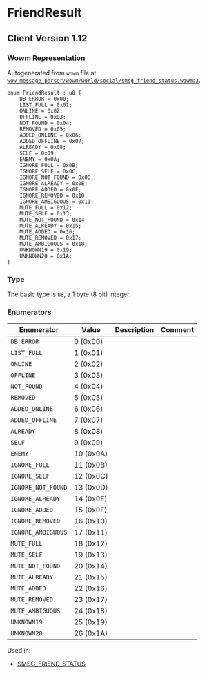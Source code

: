 # FriendResult

## Client Version 1.12

### Wowm Representation

Autogenerated from `wowm` file at [`wow_message_parser/wowm/world/social/smsg_friend_status.wowm:3`](https://github.com/gtker/wow_messages/tree/main/wow_message_parser/wowm/world/social/smsg_friend_status.wowm#L3).

```rust,ignore
enum FriendResult : u8 {
    DB_ERROR = 0x00;
    LIST_FULL = 0x01;
    ONLINE = 0x02;
    OFFLINE = 0x03;
    NOT_FOUND = 0x04;
    REMOVED = 0x05;
    ADDED_ONLINE = 0x06;
    ADDED_OFFLINE = 0x07;
    ALREADY = 0x08;
    SELF = 0x09;
    ENEMY = 0x0A;
    IGNORE_FULL = 0x0B;
    IGNORE_SELF = 0x0C;
    IGNORE_NOT_FOUND = 0x0D;
    IGNORE_ALREADY = 0x0E;
    IGNORE_ADDED = 0x0F;
    IGNORE_REMOVED = 0x10;
    IGNORE_AMBIGUOUS = 0x11;
    MUTE_FULL = 0x12;
    MUTE_SELF = 0x13;
    MUTE_NOT_FOUND = 0x14;
    MUTE_ALREADY = 0x15;
    MUTE_ADDED = 0x16;
    MUTE_REMOVED = 0x17;
    MUTE_AMBIGUOUS = 0x18;
    UNKNOWN19 = 0x19;
    UNKNOWN20 = 0x1A;
}
```
### Type
The basic type is `u8`, a 1 byte (8 bit) integer.
### Enumerators
| Enumerator | Value  | Description | Comment |
| --------- | -------- | ----------- | ------- |
| `DB_ERROR` | 0 (0x00) |  |  |
| `LIST_FULL` | 1 (0x01) |  |  |
| `ONLINE` | 2 (0x02) |  |  |
| `OFFLINE` | 3 (0x03) |  |  |
| `NOT_FOUND` | 4 (0x04) |  |  |
| `REMOVED` | 5 (0x05) |  |  |
| `ADDED_ONLINE` | 6 (0x06) |  |  |
| `ADDED_OFFLINE` | 7 (0x07) |  |  |
| `ALREADY` | 8 (0x08) |  |  |
| `SELF` | 9 (0x09) |  |  |
| `ENEMY` | 10 (0x0A) |  |  |
| `IGNORE_FULL` | 11 (0x0B) |  |  |
| `IGNORE_SELF` | 12 (0x0C) |  |  |
| `IGNORE_NOT_FOUND` | 13 (0x0D) |  |  |
| `IGNORE_ALREADY` | 14 (0x0E) |  |  |
| `IGNORE_ADDED` | 15 (0x0F) |  |  |
| `IGNORE_REMOVED` | 16 (0x10) |  |  |
| `IGNORE_AMBIGUOUS` | 17 (0x11) |  |  |
| `MUTE_FULL` | 18 (0x12) |  |  |
| `MUTE_SELF` | 19 (0x13) |  |  |
| `MUTE_NOT_FOUND` | 20 (0x14) |  |  |
| `MUTE_ALREADY` | 21 (0x15) |  |  |
| `MUTE_ADDED` | 22 (0x16) |  |  |
| `MUTE_REMOVED` | 23 (0x17) |  |  |
| `MUTE_AMBIGUOUS` | 24 (0x18) |  |  |
| `UNKNOWN19` | 25 (0x19) |  |  |
| `UNKNOWN20` | 26 (0x1A) |  |  |

Used in:
* [SMSG_FRIEND_STATUS](smsg_friend_status.md)

